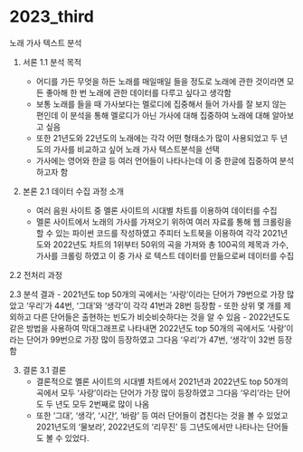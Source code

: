 # 2023_third
노래 가사 텍스트 분석


1. 서론
  1.1 분석 목적
    - 어디를 가든 무엇을 하든 노래를 매일매일 들을 정도로 노래에 관한 것이라면 모든 좋아해 한 번 노래에 관한 데이터를 다루고 싶다고 생각함
    - 보통 노래를 들을 때 가사보다는 멜로디에 집중해서 들어 가사를 잘 보지 않는 편인데 이 분석을 통해 멜로디가 아닌 가사에 대해 집중하여 노래에 대해 알아보고 싶음
    - 또한 21년도와 22년도의 노래에는 각각 어떤 형태소가 많이 사용되었고 두 년도의 가사를 비교하고 싶어 노래 가사 텍스트분석을 선택
    - 가사에는 영어와 한글 등 여러 언어들이 나타나는데 이 중 한글에 집중하여 분석하고자 함
    
2. 본론
  2.1 데이터 수집 과정 소개
    - 여러 음원 사이트 중 멜론 사이트의 시대별 차트를 이용하여 데이터를 수집
    - 멜론 사이트에서 노래의 가사를 가져오기 위하여 여러 자료를 통해 웹 크롤링을 할 수 있는 파이썬 코드를 작성하였고 주피터 노트북을 이용하여 각각 2021년도와 2022년도 차트의 1위부터 50위의 곡을 가져와 총 100곡의 제목과 가수, 가사를 크롤링 하였고 이 중 가사 로 텍스트 데이터를 만듦으로써 데이터를 수집
     
  2.2 전처리 과정
  
  2.3 분석 결과
    - 2021년도 top 50개의 곡에서는 ‘사랑’이라는 단어가 79번으로 가장 많았고 ‘우리’가 44번, ‘그대’와 ‘생각’이 각각 41번과 28번 등장함
    - 또한 상위 몇 개를 제외하고 다른 단어들은 출현하는 빈도가 비슷비슷하다는 것을 알 수 있음
    - 2022년도도 같은 방법을 사용하여 막대그래프로 나타내면 2022년도 top 50개의 곡에서도 ‘사랑’이라는 단어가 99번으로 가장 많이 등장하였고 그다음 ‘우리’가 47번, ‘생각’이 32번 등장함

3. 결론
  3.1 결론
    - 결론적으로 멜론 사이트의 시대별 차트에서 2021년과 2022년도 top 50개의 곡에서 모두 ‘사랑’이라는 단어가 가장 많이 등장하였고 그다음 ‘우리’라는 단어도 두 년도 모두 2번째로 많이 나옴
    - 또한 ‘그대’, ‘생각’, ‘시간’, ‘바람’ 등 여러 단어들이 겹친다는 것을 볼 수 있었고 2021년도의 ‘물보라’, 2022년도의 ‘리무진’ 등 그년도에서만 나타나는 단어들도 볼 수 있었다.
